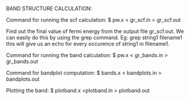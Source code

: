 BAND STRUCTURE CALCULATION:

Command for running the scf calculation:        $ pw.x < gr_scf.in > gr_scf.out

Find out the final value of fermi energy from the output file gr_scf.out. We can easily do this by using the grep command. Eg: grep string1 filename1             this will give us an echo for every occurence of string1 in filename1.

Command for running the band calculation:       $ pw.x < gr_bands.in > gr_bands.out

Command for bandplot computation:               $ bands.x < bandplots.in > bandplots.out

Plotting the band:                              $ plotband.x <plotband.in > plotband.out
